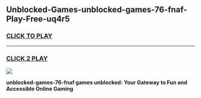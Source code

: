 
## Unblocked-Games-unblocked-games-76-fnaf-Play-Free-uq4r5
<h3>
<a href="https://premium76.site?title=unblocked-games-76-fnaf&ref=18A1">CLICK TO PLAY</a></h3>
<hr>

<h3>
<a href="https://premium76.site?title=unblocked-games-76-fnaf&ref=18A1">CLICK 2 PLAY</a>
  
</h3>

<a href="https://premium76.site?title=unblocked-games-76-fnaf&ref=18A1"><img src="https://clearcache.store/games.png"></a>


**unblocked-games-76-fnaf games unblocked: Your Gateway to Fun and Accessible Online Gaming**
